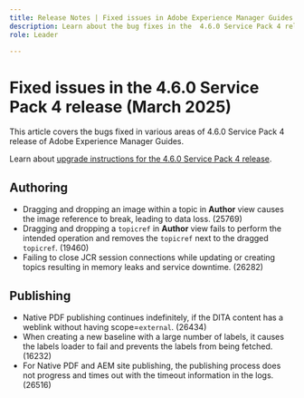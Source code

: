 ```yaml
---
title: Release Notes | Fixed issues in Adobe Experience Manager Guides 4.6.0 Service Pack 4 release
description: Learn about the bug fixes in the  4.6.0 Service Pack 4 release of Adobe Experience Manager Guides
role: Leader

---
```

# Fixed issues in the 4.6.0 Service Pack 4 release (March 2025)


This article covers the bugs fixed in various areas of 4.6.0 Service Pack 4 release of Adobe Experience Manager Guides.

Learn about [upgrade instructions for the 4.6.0 Service Pack 4 release](upgrade-instructions-4-6-0-sp4.md).

## Authoring

- Dragging and dropping an image within a topic in **Author** view causes the image reference to break, leading to data loss. (25769)
- Dragging and dropping a `topicref` in **Author** view fails to perform the intended operation and removes the `topicref` next to the dragged `topicref`. (19460)
- Failing to close JCR session connections while updating or creating topics resulting in memory leaks and service downtime. (26282)

## Publishing

- Native PDF publishing continues indefinitely, if the DITA content has a weblink without having scope=`external`. (26434)
- When creating a new baseline with a large number of labels, it causes the labels loader to fail and prevents the labels from being fetched. (16232)
- For Native PDF and AEM site publishing, the publishing process does not progress and times out with the timeout information in the logs. (26516)
